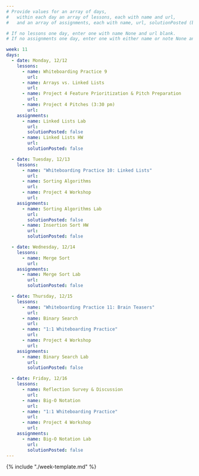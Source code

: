 ```yaml
---
# Provide values for an array of days,
#   within each day an array of lessons, each with name and url,
#   and an array of assignments, each with name, url, solutionPosted (boolean) and note.

# If no lessons one day, enter one with name None and url blank.
# If no assignments one day, enter one with either name or note None and url blank.

week: 11
days:
  - date: Monday, 12/12
    lessons:
      - name: Whiteboarding Practice 9
        url: 
      - name: Arrays vs. Linked Lists
        url: 
      - name: Project 4 Feature Prioritization & Pitch Preparation
        url: 
      - name: Project 4 Pitches (3:30 pm)
        url: 
    assignments:
      - name: Linked Lists Lab
        url: 
        solutionPosted: false
      - name: Linked Lists HW
        url: 
        solutionPosted: false

  - date: Tuesday, 12/13
    lessons:
      - name: "Whiteboarding Practice 10: Linked Lists"
        url: 
      - name: Sorting Algorithms
        url: 
      - name: Project 4 Workshop
        url: 
    assignments:
      - name: Sorting Algorithms Lab
        url: 
        solutionPosted: false
      - name: Insertion Sort HW
        url: 
        solutionPosted: false

  - date: Wednesday, 12/14
    lessons:
      - name: Merge Sort
        url: 
    assignments:
      - name: Merge Sort Lab
        url: 
        solutionPosted: false

  - date: Thursday, 12/15
    lessons:
      - name: "Whiteboarding Practice 11: Brain Teasers"
        url: 
      - name: Binary Search
        url: 
      - name: "1:1 Whiteboarding Practice"
        url: 
      - name: Project 4 Workshop
        url: 
    assignments:
      - name: Binary Search Lab
        url: 
        solutionPosted: false

  - date: Friday, 12/16
    lessons:
      - name: Reflection Survey & Discussion
        url: 
      - name: Big-O Notation
        url: 
      - name: "1:1 Whiteboarding Practice"
        url: 
      - name: Project 4 Workshop
        url: 
    assignments:
      - name: Big-O Notation Lab
        url: 
        solutionPosted: false
---
```


{% include "./week-template.md" %}

